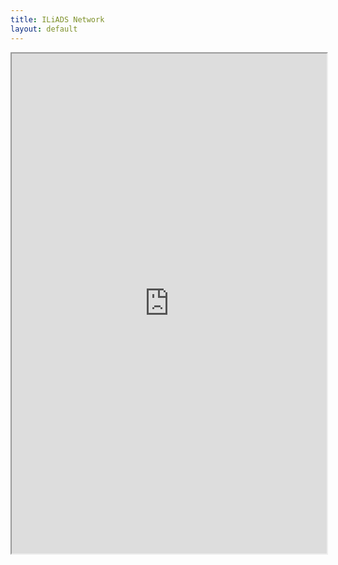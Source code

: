```yaml
---
title: ILiADS Network
layout: default
---
```



<iframe src="https://www.google.com/maps/d/u/0/embed?mid=1w6PfJ4Stk-LqOTnV_bFeYKbb_RiRm5U&ehbc=2E312F" width="100%" height="800px"></iframe>